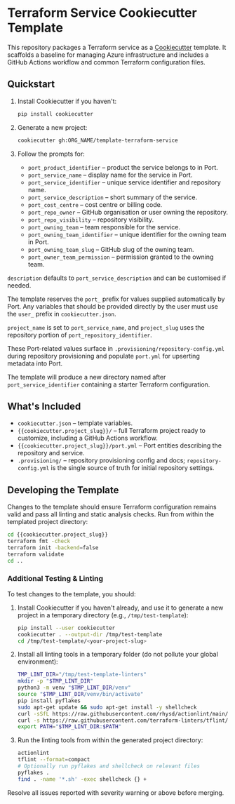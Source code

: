 # Terraform Service Cookiecutter Template

This repository packages a Terraform service as a [Cookiecutter](https://cookiecutter.readthedocs.io/) template. It scaffolds a baseline for managing Azure infrastructure and includes a GitHub Actions workflow and common Terraform configuration files.

## Quickstart

1. Install Cookiecutter if you haven't:

   ```bash
   pip install cookiecutter
   ```

2. Generate a new project:

   ```bash
   cookiecutter gh:ORG_NAME/template-terraform-service
   ```

3. Follow the prompts for:
   - `port_product_identifier` – product the service belongs to in Port.
   - `port_service_name` – display name for the service in Port.
   - `port_service_identifier` – unique service identifier and repository name.
   - `port_service_description` – short summary of the service.
   - `port_cost_centre` – cost centre or billing code.
   - `port_repo_owner` – GitHub organisation or user owning the repository.
   - `port_repo_visibility` – repository visibility.
   - `port_owning_team` – team responsible for the service.
   - `port_owning_team_identifier` – unique identifier for the owning team in Port.
   - `port_owning_team_slug` – GitHub slug of the owning team.
   - `port_owner_team_permission` – permission granted to the owning team.

`description` defaults to `port_service_description` and can be customised if needed.

The template reserves the `port_` prefix for values supplied automatically by Port. Any variables that should be provided directly by the user must use the `user_` prefix in `cookiecutter.json`.

`project_name` is set to `port_service_name`, and `project_slug` uses the repository portion of `port_repository_identifier`.

These Port-related values surface in `.provisioning/repository-config.yml` during repository provisioning and populate `port.yml` for upserting metadata into Port.

The template will produce a new directory named after `port_service_identifier` containing a starter Terraform configuration.

## What's Included

- `cookiecutter.json` – template variables.
- `{{cookiecutter.project_slug}}/` – full Terraform project ready to customize, including a GitHub Actions workflow.
- `{{cookiecutter.project_slug}}/port.yml` – Port entities describing the repository and service.
- `.provisioning/` – repository provisioning config and docs; `repository-config.yml` is the single source of truth for initial repository settings.

## Developing the Template


Changes to the template should ensure Terraform configuration remains valid and pass all linting and static analysis checks. Run from within the templated project directory:

```bash
cd {{cookiecutter.project_slug}}
terraform fmt -check
terraform init -backend=false
terraform validate
cd ..
```

### Additional Testing & Linting

To test changes to the template, you should:

1. Install Cookiecutter if you haven't already, and use it to generate a new project in a temporary directory (e.g., `/tmp/test-template`):

   ```bash
   pip install --user cookiecutter
   cookiecutter . --output-dir /tmp/test-template
   cd /tmp/test-template/<your-project-slug>
   ```

2. Install all linting tools in a temporary folder (do not pollute your global environment):

   ```bash
   TMP_LINT_DIR="/tmp/test-template-linters"
   mkdir -p "$TMP_LINT_DIR"
   python3 -m venv "$TMP_LINT_DIR/venv"
   source "$TMP_LINT_DIR/venv/bin/activate"
   pip install pyflakes
   sudo apt-get update && sudo apt-get install -y shellcheck
   curl -sSfL https://raw.githubusercontent.com/rhysd/actionlint/main/scripts/download-actionlint.bash | bash -s -- -b "$TMP_LINT_DIR"
   curl -s https://raw.githubusercontent.com/terraform-linters/tflint/master/install_linux.sh | bash -s -- -b "$TMP_LINT_DIR"
   export PATH="$TMP_LINT_DIR:$PATH"
   ```

3. Run the linting tools from within the generated project directory:

   ```bash
   actionlint
   tflint --format=compact
   # Optionally run pyflakes and shellcheck on relevant files
   pyflakes .
   find . -name '*.sh' -exec shellcheck {} +
   ```

Resolve all issues reported with severity warning or above before merging.
